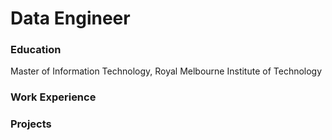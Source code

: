 # Data Engineer

### Education
Master of Information Technology, Royal Melbourne Institute of Technology

### Work Experience


### Projects
